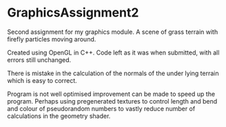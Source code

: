 # GraphicsAssignment2
Second assignment for my graphics module. A scene of grass terrain with firefly particles moving around. 

Created using OpenGL in C++. Code left as it was when submitted, with all errors still unchanged.

There is mistake in the calculation of the normals of the under lying terrain which is easy to correct.

Program is not well optimised improvement can be made to speed up the program. Perhaps using pregenerated textures to control length and bend and colour of pseudorandom numbers to vastly reduce number of calculations in the geometry shader.

